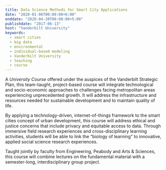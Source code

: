 ```yaml
---
title: Data Science Methods for Smart City Applications
date: "2020-01-06T00:00:00+6:00"
enddate: "2020-04-20T00:00:00+5:00"
publishdate: "2017-06-13"
host: "Vanderbilt University"
keywords:
  - smart cities
  - big data
  - environmental
  - individual-based modeling
  - Vanderbilt University
  - teaching
  - course
---
```

A _University Course_ offered under the auspices of the Vanderbilt Strategic Plan, this team-taught, project-based course will integrate technological and socio-economic approaches to challenges facing metropolitan areas experiencing unprecedented growth. It will address the infrastructure and resources needed for sustainable development and to maintain quality of life.

<!--more-->

By applying a technology-driven, internet-of-things framework to the smart cities concept of urban development, this course will address ethical and justice concerns that include privacy and equitable access to data. Through immersive field research experiences and cross-disciplinary learning activities, students will be able to link the “biology of learning” to innovative, applied social science research experiences.

Taught jointly by faculty from Engineering, Peabody and Arts & Sciences, this course will combine lectures on the fundamental material with a semester-long, interdisciplinary group project.
